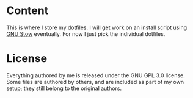 # Content
This is where I store my dotfiles. I will get work on an install script  using [GNU Stow](http://brandon.invergo.net/news/2012-05-26-using-gnu-stow-to-manage-your-dotfiles.html) eventually. For now I just pick the individual dotfiles.

# License
Everything authored by me is released under the GNU GPL 3.0 license. Some files are authored by others, and are included as part of my own setup; they still belong to the original authors.

